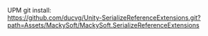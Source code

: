 UPM git install: </br>
https://github.com/ducvg/Unity-SerializeReferenceExtensions.git?path=Assets/MackySoft/MackySoft.SerializeReferenceExtensions
